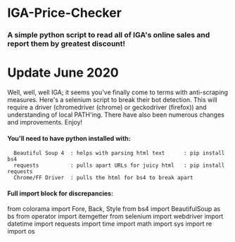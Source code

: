 # IGA-Price-Checker
### A simple python script to read all of IGA's online sales and report them by greatest discount!
# Update June 2020
Well, well, well IGA; it seems you've finally come to terms with anti-scraping measures.  Here's a selenium script to break their bot detection.  This will require a driver (chromedriver (chrome) or geckodriver (firefox)) and understanding of local PATH'ing.  There have also been numerous changes and improvements.  Enjoy!

#### You'll need to have python installed with:
```
  Beautiful Soup 4  : helps with parsing html text      : pip install bs4
  requests          : pulls apart URLs for juicy html   : pip install requests
  Chrome/FF Driver  : pulls the html for bs4 to break apart
```
  
#### Full import block for discrepancies:
from colorama import Fore, Back, Style
from bs4 import BeautifulSoup as bs
from operator import itemgetter
from selenium import webdriver
import datetime
import requests
import time
import math
import sys
import re
import os
